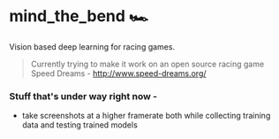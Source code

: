 # mind_the_bend :racing_car:
Vision based deep learning for racing games. 
>Currently trying to make it work on an open source racing game Speed Dreams - http://www.speed-dreams.org/

### Stuff that's under way right now - 
* take screenshots at a higher framerate both while collecting training data and testing trained models 
